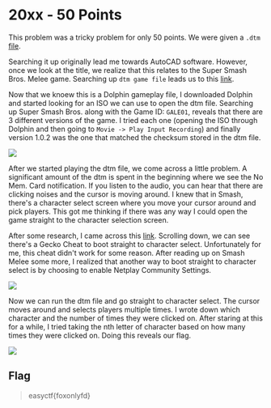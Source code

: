 # 20xx - 50 Points

This problem was a tricky problem for only 50 points. We were given a `.dtm` [file](https://github.com/VoidMercy/EasyCTF-Writeups-2017/blob/master/forensics/20xx/fd36ad4f1023c064b44f48941ce36f4eed63202d__20xx%20(1).dtm?raw=true). 

Searching it up originally lead me towards AutoCAD software. However, once we look at the title, we realize that this relates to the Super Smash Bros. Melee game. Searching up `dtm game file` leads us to this [link](http://tasvideos.org/DTM.html).

Now that we knoew this is a Dolphin gameplay file, I downloaded Dolphin and started looking for an ISO we can use to open the dtm file. Searching up Super Smash Bros. along with the Game ID: `GALE01`, reveals that there are 3 different versions of the game. I tried each one (opening the ISO through Dolphin and then going to `Movie -> Play Input Recording`) and finally version 1.0.2 was the one that matched the checksum stored in the dtm file. 

![](https://github.com/VoidMercy/EasyCTF-Writeups-2017/blob/master/forensics/20xx/checksum.png?raw=true)

After we started playing the dtm file, we come across a little problem. A significant amount of the dtm is spent in the beginning where we see the No Mem. Card notification. If you listen to the audio, you can hear that there are clicking noises and the cursor is moving around. I knew that in Smash, there's a character select screen where you move your cursor around and pick players. This got me thinking if there was any way I could open the game straight to the character selection screen. 

After some research, I came across this [link](https://smashboards.com/threads/melee-gecko-codes-guide-and-discussion.327311/). Scrolling down, we can see there's a Gecko Cheat to boot straight to character select. Unfortunately for me, this cheat didn't work for some reason. After reading up on Smash Melee some more, I realized that another way to boot straight to character select is by choosing to enable Netplay Community Settings.

![](https://github.com/VoidMercy/EasyCTF-Writeups-2017/blob/master/forensics/20xx/cheat.png?raw=true)

Now we can run the dtm file and go straight to character select. The cursor moves around and selects players multiple times. I wrote down which character and the number of times they were clicked on. After staring at this for a while, I tried taking the nth letter of character based on how many times they were clicked on. Doing this reveals our flag.

![](https://github.com/VoidMercy/EasyCTF-Writeups-2017/blob/master/forensics/20xx/fin.png?raw=true)

## Flag
>easyctf{foxonlyfd}
